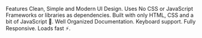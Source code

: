 Features
Clean, Simple and Modern UI Design.
Uses No CSS or JavaScript Frameworks or libraries as dependencies.
Built with only HTML, CSS and a bit of JavaScript 🔨.
Well Organized Documentation.
Keyboard support.
Fully Responsive.
Loads fast ⚡.
